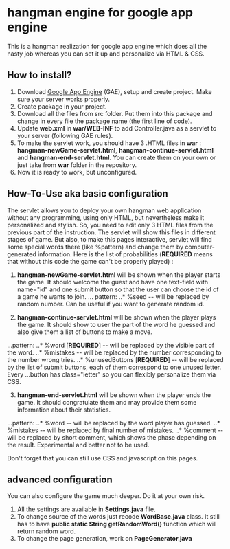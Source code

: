 # hangman engine for google app engine
This is a hangman realization for google app engine which does all the nasty job whereas you can set it up and personalize via HTML & CSS.

## How to install?
1. Download [Google App Engine](https://cloud.google.com/) (GAE), setup and create project. Make sure your server works properly.
2. Create package in your project. 
3. Download all the files from src folder. Put them into this package and change in every file the package name (the first line of code).
4. Update __web.xml__ in __war/WEB-INF__ to add Controller.java as a servlet to your server (following GAE rules).
5. To make the servlet work, you should have 3 .HTML files in __war__ : **hangman-newGame-servlet.html**, **hangman-continue-servlet.html** and **hangman-end-servlet.html**. You can create them on your own or just take from __war__ folder in the repository.
6. Now it is ready to work, but unconfigured. 

## How-To-Use aka basic configuration
The servlet allows you to deploy your own hangman web application without any programming, using only HTML, but nevertheless make it  personalized and stylish. So, you need to edit only 3 HTML files from the previous part of the instruction. The servlet will show this files in different stages of game. But also, to make this pages interactive, servlet will find some special words there (like %pattern) and change them by computer-generated information. Here is the list of probabilities (**REQUIRED** means that without this code the game can't be properly played) :

1. **hangman-newGame-servlet.html** will be shown when the player starts the game. It should welcome the guest and have one text-field with name="id" and one submit button so that the user can choose the id of a game he wants to join.
... pattern:
..* %seed -- will be replaced by random number. Can be useful if you want to generate random id.

2. **hangman-continue-servlet.html** will be shown when the player plays the game. It should show to user the part of the word he guessed and also give them a list of buttons to make a move.

...pattern:
..* %word [**REQUIRED**] -- will be replaced by the visible part of the word.
..* %mistakes -- will be replaced by the number corresponding to the number wrong tries.
..* %unusedButtons [**REQUIRED**] -- will be replaced by the list of submit buttons, each of them correspond to one unused letter. Every ...button has class="letter" so you can flexibly personalize them via CSS. 

3. **hangman-end-servlet.html** will be shown when the player ends the game. It should congratulate them and may provide them some information about their statistics.

...pattern:
..* %word -- will be replaced by the word player has guessed.
..* %mistakes -- will be replaced by final number of mistakes.
..* %comment  -- will be replaced by short comment, which shows the phase depending on the result. Experimental and better not to be used.

Don't forget that you can still use CSS and javascript on this pages.

## advanced configuration
You can also configure the game much deeper. Do it at your own risk. 
1) All the settings are available in __Settings.java__ file.
2) To change source of the words just recode __WordBase.java__ class. It still has to have __public static String getRandomWord()__ function which will return random word.
3) To change the page generation, work on __PageGenerator.java__

